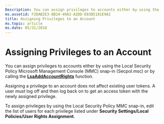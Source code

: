 ```yaml
---
Description: You can assign privileges to accounts either by using the Local Security Policy Microsoft Management Console (MMC) snap-in (Secpol.msc) or by calling the LsaAddAccountRights function.
ms.assetid: F2DAB2E3-8B24-49A3-A2DD-E83B5181E9A2
title: Assigning Privileges to an Account
ms.topic: article
ms.date: 05/31/2018
---
```


# Assigning Privileges to an Account

You can assign privileges to accounts either by using the Local Security Policy Microsoft Management Console (MMC) snap-in (Secpol.msc) or by calling the [**LsaAddAccountRights**](https://docs.microsoft.com/windows/desktop/api/ntsecapi/nf-ntsecapi-lsaaddaccountrights) function.

Assigning a privilege to an account does not affect existing user tokens. A user must log off and then log back on to get an access token with the newly assigned privilege.

To assign privileges by using the Local Security Policy MMC snap-in, edit the list of users for each privilege listed under **Security Settings/Local Policies/User Rights Assignment**.

 

 



